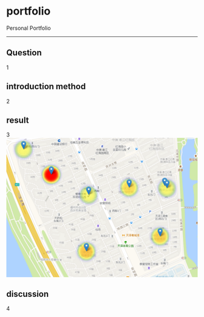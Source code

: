 # portfolio
Personal Portfolio
<hr>


## Question
1
## introduction method
2
## result
3 [![123!](./screenshot.png "123")](https://dfjoafjdi.github.io/portfolio/map.html)
## discussion
4
